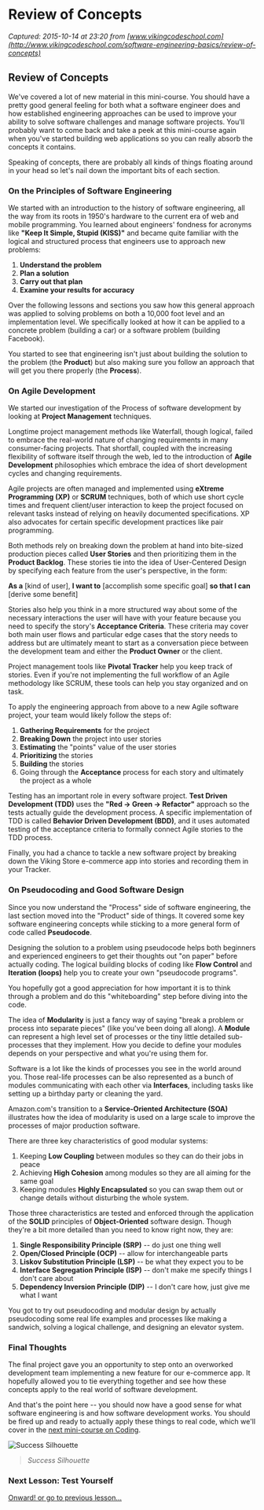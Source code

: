 # Review of Concepts

_Captured: 2015-10-14 at 23:20 from [www.vikingcodeschool.com](http://www.vikingcodeschool.com/software-engineering-basics/review-of-concepts)_

## Review of Concepts

We've covered a lot of new material in this mini-course. You should have a pretty good general feeling for both what a software engineer does and how established engineering approaches can be used to improve your ability to solve software challenges and manage software projects. You'll probably want to come back and take a peek at this mini-course again when you've started building web applications so you can really absorb the concepts it contains.

Speaking of concepts, there are probably all kinds of things floating around in your head so let's nail down the important bits of each section.

### On the Principles of Software Engineering

We started with an introduction to the history of software engineering, all the way from its roots in 1950's hardware to the current era of web and mobile programming. You learned about engineers' fondness for acronyms like **"Keep It Simple, Stupid (KISS)"** and became quite familiar with the logical and structured process that engineers use to approach new problems:

  1. **Understand the problem**
  2. **Plan a solution**
  3. **Carry out that plan**
  4. **Examine your results for accuracy**

Over the following lessons and sections you saw how this general approach was applied to solving problems on both a 10,000 foot level and an implementation level. We specifically looked at how it can be applied to a concrete problem (building a car) or a software problem (building Facebook).

You started to see that engineering isn't just about building the solution to the problem (the **Product**) but also making sure you follow an approach that will get you there properly (the **Process**).

### On Agile Development

We started our investigation of the Process of software development by looking at **Project Management** techniques.

Longtime project management methods like Waterfall, though logical, failed to embrace the real-world nature of changing requirements in many consumer-facing projects. That shortfall, coupled with the increasing flexibility of software itself through the web, led to the introduction of **Agile Development** philosophies which embrace the idea of short development cycles and changing requirements.

Agile projects are often managed and implemented using **eXtreme Programming (XP)** or **SCRUM** techniques, both of which use short cycle times and frequent client/user interaction to keep the project focused on relevant tasks instead of relying on heavily documented specifications. XP also advocates for certain specific development practices like pair programming.

Both methods rely on breaking down the problem at hand into bite-sized production pieces called **User Stories** and then prioritizing them in the **Product Backlog**. These stories tie into the idea of User-Centered Design by specifying each feature from the user's perspective, in the form:

**As a** [kind of user], **I want to** [accomplish some specific goal] **so that I can** [derive some benefit]

Stories also help you think in a more structured way about some of the necessary interactions the user will have with your feature because you need to specify the story's **Acceptance Criteria**. These criteria may cover both main user flows and particular edge cases that the story needs to address but are ultimately meant to start as a conversation piece between the development team and either the **Product Owner** or the client.

Project management tools like **Pivotal Tracker** help you keep track of stories. Even if you're not implementing the full workflow of an Agile methodology like SCRUM, these tools can help you stay organized and on task.

To apply the engineering approach from above to a new Agile software project, your team would likely follow the steps of:

  1. **Gathering Requirements** for the project
  2. **Breaking Down** the project into user stories
  3. **Estimating** the "points" value of the user stories
  4. **Prioritizing** the stories
  5. **Building** the stories
  6. Going through the **Acceptance** process for each story and ultimately the project as a whole

Testing has an important role in every software project. **Test Driven Development (TDD)** uses the **"Red -> Green -> Refactor"** approach so the tests actually guide the development process. A specific implementation of TDD is called **Behavior Driven Development (BDD)**, and it uses automated testing of the acceptance criteria to formally connect Agile stories to the TDD process.

Finally, you had a chance to tackle a new software project by breaking down the Viking Store e-commerce app into stories and recording them in your Tracker.

### On Pseudocoding and Good Software Design

Since you now understand the "Process" side of software engineering, the last section moved into the "Product" side of things. It covered some key software engineering concepts while sticking to a more general form of code called **Pseudocode**.

Designing the solution to a problem using pseudocode helps both beginners and experienced engineers to get their thoughts out "on paper" before actually coding. The logical building blocks of coding like **Flow Control** and **Iteration (loops)** help you to create your own "pseudocode programs".

You hopefully got a good appreciation for how important it is to think through a problem and do this "whiteboarding" step before diving into the code.

The idea of **Modularity** is just a fancy way of saying "break a problem or process into separate pieces" (like you've been doing all along). A **Module** can represent a high level set of processes or the tiny little detailed sub-processes that they implement. How you decide to define your modules depends on your perspective and what you're using them for.

Software is a lot like the kinds of processes you see in the world around you. Those real-life processes can be also represented as a bunch of modules communicating with each other via **Interfaces**, including tasks like setting up a birthday party or cleaning the yard.

Amazon.com's transition to a **Service-Oriented Architecture (SOA)** illustrates how the idea of modularity is used on a large scale to improve the processes of major production software.

There are three key characteristics of good modular systems:

  1. Keeping **Low Coupling** between modules so they can do their jobs in peace
  2. Achieving **High Cohesion** among modules so they are all aiming for the same goal
  3. Keeping modules **Highly Encapsulated** so you can swap them out or change details without disturbing the whole system.

Those three characteristics are tested and enforced through the application of the **SOLID** principles of **Object-Oriented** software design. Though they're a bit more detailed than you need to know right now, they are:

  1. **Single Responsibility Principle (SRP)** \-- do just one thing well
  2. **Open/Closed Principle (OCP)** \-- allow for interchangeable parts
  3. **Liskov Substitution Principle (LSP)** \-- be what they expect you to be
  4. **Interface Segregation Principle (ISP)** \-- don't make me specify things I don't care about
  5. **Dependency Inversion Principle (DIP)** \-- I don't care how, just give me what I want

You got to try out pseudocoding and modular design by actually pseudocoding some real life examples and processes like making a sandwich, solving a logical challenge, and designing an elevator system.

### Final Thoughts

The final project gave you an opportunity to step onto an overworked development team implementing a new feature for our e-commerce app. It hopefully allowed you to tie everything together and see how these concepts apply to the real world of software development.

And that's the point here -- you should now have a good sense for what software engineering is and how software development works. You should be fired up and ready to actually apply these things to real code, which we'll cover in the [next mini-course on Coding](http://www.vikingcodeschool.com/web-markup-and-coding).

![Success Silhouette](http://s3.amazonaws.com/viking_education/web_development/prep_engineering/success_silhouette_small.jpg)

> _Success Silhouette_

###  Next Lesson: Test Yourself 

[ Onward! ](http://www.vikingcodeschool.com/software-engineering-basics/test-yourself) [ or go to previous lesson... ](http://www.vikingcodeschool.com/software-engineering-basics/turning-a-new-feature-into-agile-stories-and-pseudocode)
